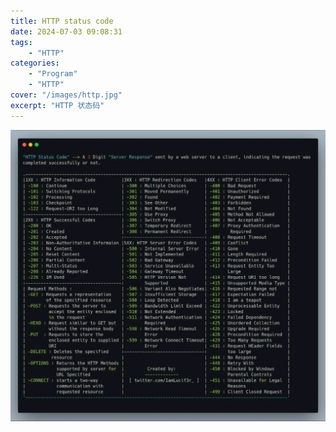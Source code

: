 ```yaml
---
title: HTTP status code
date: 2024-07-03 09:08:31
tags: 
    - "HTTP"
categories:
    - "Program"
    - "HTTP"
cover: "/images/http.jpg"
excerpt: "HTTP 状态码"
---
```


![status code](https://raw.githubusercontent.com/ChaoSBYNN/image-hosting/main/program/http_status_code.jpg)